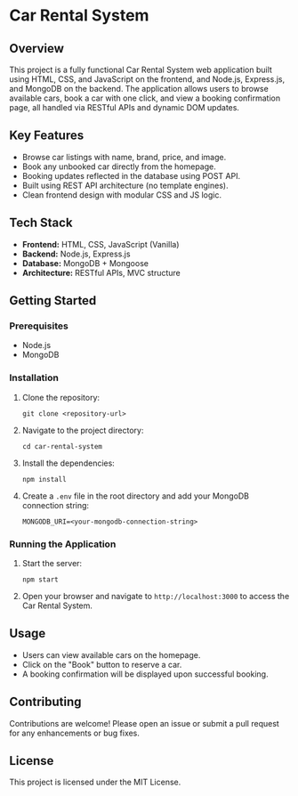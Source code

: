 # Car Rental System

## Overview
This project is a fully functional Car Rental System web application built using HTML, CSS, and JavaScript on the frontend, and Node.js, Express.js, and MongoDB on the backend. The application allows users to browse available cars, book a car with one click, and view a booking confirmation page, all handled via RESTful APIs and dynamic DOM updates.

## Key Features
- Browse car listings with name, brand, price, and image.
- Book any unbooked car directly from the homepage.
- Booking updates reflected in the database using POST API.
- Built using REST API architecture (no template engines).
- Clean frontend design with modular CSS and JS logic.

## Tech Stack
- **Frontend:** HTML, CSS, JavaScript (Vanilla)
- **Backend:** Node.js, Express.js
- **Database:** MongoDB + Mongoose
- **Architecture:** RESTful APIs, MVC structure

## Getting Started

### Prerequisites
- Node.js
- MongoDB

### Installation
1. Clone the repository:
   ```
   git clone <repository-url>
   ```
2. Navigate to the project directory:
   ```
   cd car-rental-system
   ```
3. Install the dependencies:
   ```
   npm install
   ```
4. Create a `.env` file in the root directory and add your MongoDB connection string:
   ```
   MONGODB_URI=<your-mongodb-connection-string>
   ```

### Running the Application
1. Start the server:
   ```
   npm start
   ```
2. Open your browser and navigate to `http://localhost:3000` to access the Car Rental System.

## Usage
- Users can view available cars on the homepage.
- Click on the "Book" button to reserve a car.
- A booking confirmation will be displayed upon successful booking.

## Contributing
Contributions are welcome! Please open an issue or submit a pull request for any enhancements or bug fixes.

## License
This project is licensed under the MIT License.